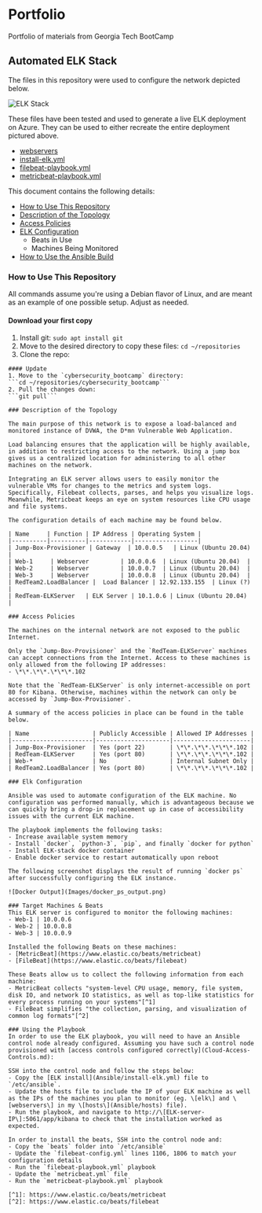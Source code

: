 # Portfolio
Portfolio of materials from Georgia Tech BootCamp
## Automated ELK Stack

The files in this repository were used to configure the network depicted below.

![ELK Stack](Images/ELKStack-Azure-Cloud.png)

These files have been tested and used to generate a live ELK deployment on Azure. They can be used to either recreate the entire deployment pictured above. 

- [webservers](Ansible/webservers.yml)
- [install-elk.yml](Ansible/install-elk.yml)
- [filebeat-playbook.yml](Ansible/beats/filebeat-playbook.yml)
- [metricbeat-playbook.yml](Ansible/beats/metricbeat-playbook.yml)

This document contains the following details:
- [How to Use This Repository](#how-to-use-this-repository)
- [Description of the Topology](#description-of-the-topology)
- [Access Policies](#access-policies)
- [ELK Configuration](#elk-configuration)
  - Beats in Use
  - Machines Being Monitored
- [How to Use the Ansible Build](#using-the-playbook)

### How to Use This Repository

All commands assume you're using a Debian flavor of Linux, and are meant as an example of one possible setup. Adjust as needed.

#### Download your first copy
1. Install git:
```sudo apt install git```
2. Move to the desired directory to copy these files:
```cd ~/repositories```
3. Clone the repo:
```git clone https://github.com/AdnanBuharalija/Portfolio/blob/main/README.md
#### Update 
1. Move to the `cybersecurity_bootcamp` directory:
```cd ~/repositories/cybersecurity_bootcamp```
2. Pull the changes down:
```git pull```

### Description of the Topology

The main purpose of this network is to expose a load-balanced and monitored instance of DVWA, the D*mn Vulnerable Web Application.

Load balancing ensures that the application will be highly available, in addition to restricting access to the network. Using a jump box gives us a centralized location for administering to all other machines on the network.

Integrating an ELK server allows users to easily monitor the vulnerable VMs for changes to the metrics and system logs. Specifically, Filebeat collects, parses, and helps you visualize logs. Meanwhile, Metricbeat keeps an eye on system resources like CPU usage and file systems. 

The configuration details of each machine may be found below.

| Name     | Function | IP Address | Operating System |
|----------|----------|------------|------------------|
| Jump-Box-Provisioner | Gateway  | 10.0.0.5   | Linux (Ubuntu 20.04)  |
| Web-1     | Webserver         | 10.0.0.6  | Linux (Ubuntu 20.04)  |
| Web-2     | Webserver         | 10.0.0.7  | Linux (Ubuntu 20.04)  |
| Web-3     | Webserver         | 10.0.0.8  | Linux (Ubuntu 20.04)  |
| RedTeam2.LoadBalancer |  Load Balancer | 12.92.133.155  | Linux (?) |
| RedTeam-ELKServer   | ELK Server | 10.1.0.6 | Linux (Ubuntu 20.04)  |

### Access Policies

The machines on the internal network are not exposed to the public Internet. 

Only the `Jump-Box-Provisioner` and the `RedTeam-ELKServer` machines can accept connections from the Internet. Access to these machines is only allowed from the following IP addresses:
- \*\*.\*\*.\*\*\*.102 

Note that the `RedTeam-ELKServer` is only internet-accessible on port 80 for Kibana. Otherwise, machines within the network can only be accessed by `Jump-Box-Provisioner`. 

A summary of the access policies in place can be found in the table below.

| Name                  | Publicly Accessible | Allowed IP Addresses |
|-----------------------|---------------------|----------------------|
| Jump-Box-Provisioner  | Yes (port 22)       | \*\*.\*\*.\*\*\*.102 |
| RedTeam-ELKServer     | Yes (port 80)       | \*\*.\*\*.\*\*\*.102 |
| Web-*                 | No                  | Internal Subnet Only |
| RedTeam2.LoadBalancer | Yes (port 80)       | \*\*.\*\*.\*\*\*.102 |

### Elk Configuration

Ansible was used to automate configuration of the ELK machine. No configuration was performed manually, which is advantageous because we can quickly bring a drop-in replacement up in case of accessibility issues with the current ELK machine. 

The playbook implements the following tasks:
- Increase available system memory
- Install `docker`, `python-3`, `pip`, and finally `docker for python`
- Install ELK-stack docker container
- Enable docker service to restart automatically upon reboot

The following screenshot displays the result of running `docker ps` after successfully configuring the ELK instance.

![Docker Output](Images/docker_ps_output.png)

### Target Machines & Beats
This ELK server is configured to monitor the following machines:
- Web-1 | 10.0.0.6 
- Web-2 | 10.0.0.8 
- Web-3 | 10.0.0.9

Installed the following Beats on these machines:
- [MetricBeat](https://www.elastic.co/beats/metricbeat)
- [FileBeat](https://www.elastic.co/beats/filebeat)

These Beats allow us to collect the following information from each machine:
- MetricBeat collects "system-level CPU usage, memory, file system, disk IO, and network IO statistics, as well as top-like statistics for every process running on your systems"[^1]
- FileBeat simplifies "the collection, parsing, and visualization of common log formats"[^2]

### Using the Playbook
In order to use the ELK playbook, you will need to have an Ansible control node already configured. Assuming you have such a control node provisioned with [access controls configured correctly](Cloud-Access-Controls.md): 

SSH into the control node and follow the steps below:
- Copy the [ELK install](Ansible/install-elk.yml) file to `/etc/ansible`.
- Update the hosts file to include the IP of your ELK machine as well as the IPs of the machines you plan to monitor (eg. \[elk\] and \[webservers\] in my \[hosts\](Ansible/hosts) file). 
- Run the playbook, and navigate to http://\[ELK-server-IP\]:5061/app/kibana to check that the installation worked as expected.

In order to install the beats, SSH into the control node and:
- Copy the `beats` folder into `/etc/ansible`
- Update the `filebeat-config.yml` lines 1106, 1806 to match your configuration details
- Run the `filebeat-playbook.yml` playbook
- Update the `metricbeat.yml` file
- Run the `metricbeat-playbook.yml` playbook

[^1]: https://www.elastic.co/beats/metricbeat
[^2]: https://www.elastic.co/beats/filebeat

